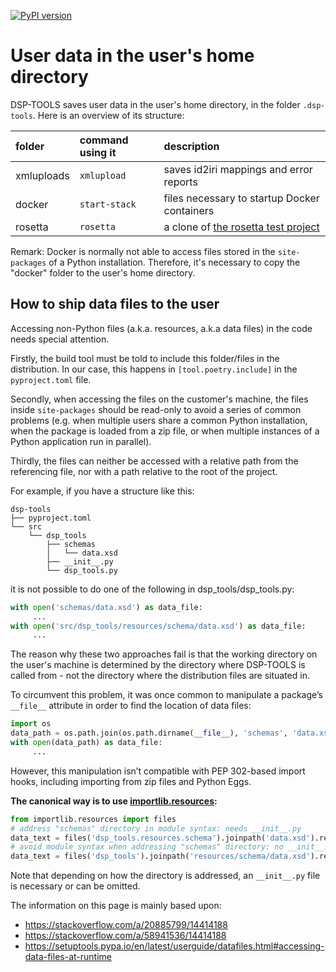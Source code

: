 [![PyPI version](https://badge.fury.io/py/dsp-tools.svg)](https://badge.fury.io/py/dsp-tools)

# User data in the user's home directory

DSP-TOOLS saves user data in the user's home directory, 
in the folder `.dsp-tools`. 
Here is an overview of its structure:

| folder     | command using it | description                                                                                |
| :--------- | :--------------- | :----------------------------------------------------------------------------------------- |
| xmluploads | `xmlupload`      | saves id2iri mappings and error reports                                                    |
| docker     | `start-stack`    | files necessary to startup Docker containers                                               |
| rosetta    | `rosetta`        | a clone of [the rosetta test project](https://github.com/dasch-swiss/082e-rosetta-scripts) |

Remark: Docker is normally not able to access files 
stored in the `site-packages` of a Python installation.
Therefore, it's necessary to copy the "docker" folder
to the user's home directory.



## How to ship data files to the user

Accessing non-Python files (a.k.a. resources, a.k.a data files) 
in the code needs special attention.

Firstly, the build tool must be told to include this folder/files in the distribution.
In our case, this happens in `[tool.poetry.include]` in the `pyproject.toml` file.

Secondly, when accessing the files on the customer's machine, 
the files inside `site-packages` should be read-only 
to avoid a series of common problems 
(e.g. when multiple users share a common Python installation, 
when the package is loaded from a zip file, 
or when multiple instances of a Python application run in parallel).

Thirdly, the files can neither be accessed 
with a relative path from the referencing file,
nor with a path relative to the root of the project.

For example, if you have a structure like this:

```text
dsp-tools
├── pyproject.toml
└── src
    └── dsp_tools
        ├── schemas
        │   └── data.xsd
        ├── __init__.py
        └── dsp_tools.py
```

it is not possible to do one of the following in dsp_tools/dsp_tools.py:

```python
with open('schemas/data.xsd') as data_file:
     ...
with open('src/dsp_tools/resources/schema/data.xsd') as data_file:
     ...
```

The reason why these two approaches fail is 
that the working directory on the user's machine 
is determined by the directory where 
DSP-TOOLS is called from - 
not the directory where the distribution files are situated in.

To circumvent this problem,
it was once common to manipulate a package’s `__file__` attribute 
in order to find the location of data files:

```python
import os
data_path = os.path.join(os.path.dirname(__file__), 'schemas', 'data.xsd')
with open(data_path) as data_file:
     ...
```

However, this manipulation isn’t compatible with PEP 302-based import hooks, 
including importing from zip files and Python Eggs.

**The canonical way is to use [importlib.resources](https://docs.python.org/3/library/importlib.resources.html):** 

```python
from importlib.resources import files
# address "schemas" directory in module syntax: needs __init__.py
data_text = files('dsp_tools.resources.schema').joinpath('data.xsd').read_text()
# avoid module syntax when addressing "schemas" directory: no __init__.py necessary
data_text = files('dsp_tools').joinpath('resources/schema/data.xsd').read_text()
```

Note that depending on how the directory is addressed, 
an `__init__.py` file is necessary or can be omitted.

The information on this page is mainly based upon:

  - <https://stackoverflow.com/a/20885799/14414188>
  - <https://stackoverflow.com/a/58941536/14414188>
  - <https://setuptools.pypa.io/en/latest/userguide/datafiles.html#accessing-data-files-at-runtime>
